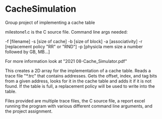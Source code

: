 # CacheSimulation
Group project of implementing a cache table

milestone1.c is the C source file.
Command line args needed:

-f [filename] -s [size of cache] -b [size of block] -a [associativity] -r [replacement policy "RR" or "RND"] -p [physicla mem size a number followed by GB, MB...]

For more information look at "2021 08-Cache_Simulator.pdf"

This creates a 2D array for the implementation of a cache table. Reads a trace file "*.trc" that contains addresses. Gets the offset, index, and tag bits from a given address, looks for it in the cache table and adds it if it is not found. If the table is full, a replacement policy will be used to write into the table.

Files provided are multiple trace files, the C source file, a report excel running the program with various different command line arguments, and the project assignment.
